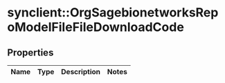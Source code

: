 # synclient::OrgSagebionetworksRepoModelFileFileDownloadCode


## Properties
Name | Type | Description | Notes
------------ | ------------- | ------------- | -------------


